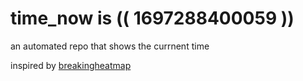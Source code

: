 # time_now is (( 1697288400059 ))

an automated repo that shows the currnent time

inspired by [breakingheatmap](https://github.com/breakingheatmap/breakingheatmap)